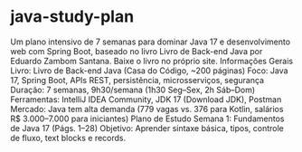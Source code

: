 # java-study-plan
Um plano intensivo de 7 semanas para dominar Java 17 e desenvolvimento web com Spring Boot, baseado no livro Livro de Back-end Java por Eduardo Zambom Santana. Baixe o livro no próprio site.
Informações Gerais
Livro: Livro de Back-end Java (Casa do Código, ~200 páginas)
Foco: Java 17, Spring Boot, APIs REST, persistência, microsserviços, segurança
Duração: 7 semanas, 9h30/semana (1h30 Seg–Sex, 2h Sáb–Dom)
Ferramentas: IntelliJ IDEA Community, JDK 17 (Download JDK), Postman
Mercado: Java tem alta demanda (779 vagas vs. 376 para Kotlin, salários R$ 3.000–7.000 para iniciantes)
Plano de Estudo
Semana 1: Fundamentos de Java 17 (Págs. 1–28)
Objetivo: Aprender sintaxe básica, tipos, controle de fluxo, text blocks e records.
